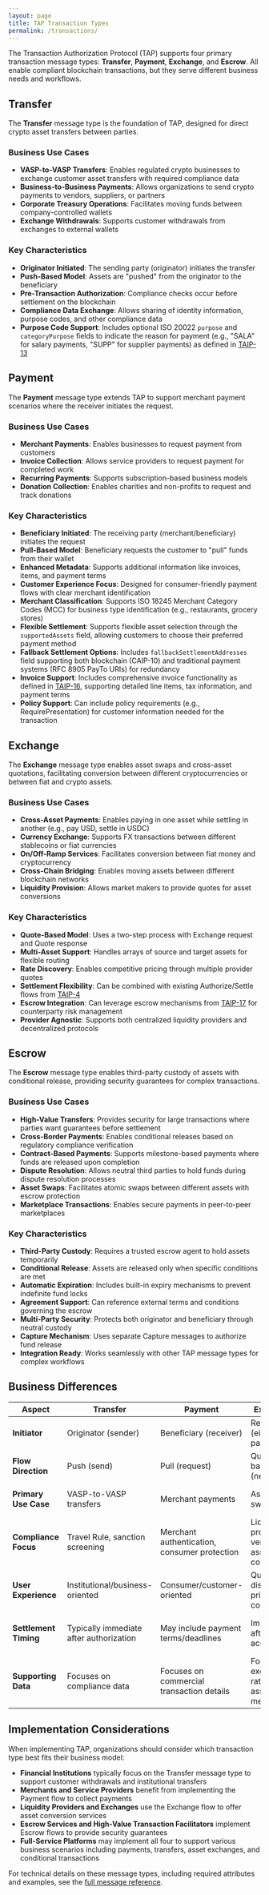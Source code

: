 ```yaml
---
layout: page
title: TAP Transaction Types
permalink: /transactions/
---
```


The Transaction Authorization Protocol (TAP) supports four primary transaction message types: **Transfer**, **Payment**, **Exchange**, and **Escrow**. All enable compliant blockchain transactions, but they serve different business needs and workflows.

## Transfer

The **Transfer** message type is the foundation of TAP, designed for direct crypto asset transfers between parties.

### Business Use Cases

- **VASP-to-VASP Transfers**: Enables regulated crypto businesses to exchange customer asset transfers with required compliance data
- **Business-to-Business Payments**: Allows organizations to send crypto payments to vendors, suppliers, or partners
- **Corporate Treasury Operations**: Facilitates moving funds between company-controlled wallets
- **Exchange Withdrawals**: Supports customer withdrawals from exchanges to external wallets

### Key Characteristics

- **Originator Initiated**: The sending party (originator) initiates the transfer
- **Push-Based Model**: Assets are "pushed" from the originator to the beneficiary
- **Pre-Transaction Authorization**: Compliance checks occur before settlement on the blockchain
- **Compliance Data Exchange**: Allows sharing of identity information, purpose codes, and other compliance data
- **Purpose Code Support**: Includes optional ISO 20022 `purpose` and `categoryPurpose` fields to indicate the reason for payment (e.g., "SALA" for salary payments, "SUPP" for supplier payments) as defined in [TAIP-13](/TAIPs/taip-13.md)

## Payment

The **Payment** message type extends TAP to support merchant payment scenarios where the receiver initiates the request.

### Business Use Cases

- **Merchant Payments**: Enables businesses to request payment from customers
- **Invoice Collection**: Allows service providers to request payment for completed work
- **Recurring Payments**: Supports subscription-based business models
- **Donation Collection**: Enables charities and non-profits to request and track donations

### Key Characteristics

- **Beneficiary Initiated**: The receiving party (merchant/beneficiary) initiates the request
- **Pull-Based Model**: Beneficiary requests the customer to "pull" funds from their wallet
- **Enhanced Metadata**: Supports additional information like invoices, items, and payment terms
- **Customer Experience Focus**: Designed for consumer-friendly payment flows with clear merchant identification
- **Merchant Classification**: Supports ISO 18245 Merchant Category Codes (MCC) for business type identification (e.g., restaurants, grocery stores)
- **Flexible Settlement**: Supports flexible asset selection through the `supportedAssets` field, allowing customers to choose their preferred payment method
- **Fallback Settlement Options**: Includes `fallbackSettlementAddresses` field supporting both blockchain (CAIP-10) and traditional payment systems (RFC 8905 PayTo URIs) for redundancy
- **Invoice Support**: Includes comprehensive invoice functionality as defined in [TAIP-16](/TAIPs/taip-16.md), supporting detailed line items, tax information, and payment terms
- **Policy Support**: Can include policy requirements (e.g., RequirePresentation) for customer information needed for the transaction

## Exchange

The **Exchange** message type enables asset swaps and cross-asset quotations, facilitating conversion between different cryptocurrencies or between fiat and crypto assets.

### Business Use Cases

- **Cross-Asset Payments**: Enables paying in one asset while settling in another (e.g., pay USD, settle in USDC)
- **Currency Exchange**: Supports FX transactions between different stablecoins or fiat currencies
- **On/Off-Ramp Services**: Facilitates conversion between fiat money and cryptocurrency
- **Cross-Chain Bridging**: Enables moving assets between different blockchain networks
- **Liquidity Provision**: Allows market makers to provide quotes for asset conversions

### Key Characteristics

- **Quote-Based Model**: Uses a two-step process with Exchange request and Quote response
- **Multi-Asset Support**: Handles arrays of source and target assets for flexible routing
- **Rate Discovery**: Enables competitive pricing through multiple provider quotes
- **Settlement Flexibility**: Can be combined with existing Authorize/Settle flows from [TAIP-4](/TAIPs/taip-4.md)
- **Escrow Integration**: Can leverage escrow mechanisms from [TAIP-17](/TAIPs/taip-17.md) for counterparty risk management
- **Provider Agnostic**: Supports both centralized liquidity providers and decentralized protocols

## Escrow

The **Escrow** message type enables third-party custody of assets with conditional release, providing security guarantees for complex transactions.

### Business Use Cases

- **High-Value Transfers**: Provides security for large transactions where parties want guarantees before settlement
- **Cross-Border Payments**: Enables conditional releases based on regulatory compliance verification
- **Contract-Based Payments**: Supports milestone-based payments where funds are released upon completion
- **Dispute Resolution**: Allows neutral third parties to hold funds during dispute resolution processes
- **Asset Swaps**: Facilitates atomic swaps between different assets with escrow protection
- **Marketplace Transactions**: Enables secure payments in peer-to-peer marketplaces

### Key Characteristics

- **Third-Party Custody**: Requires a trusted escrow agent to hold assets temporarily
- **Conditional Release**: Assets are released only when specific conditions are met
- **Automatic Expiration**: Includes built-in expiry mechanisms to prevent indefinite fund locks
- **Agreement Support**: Can reference external terms and conditions governing the escrow
- **Multi-Party Security**: Protects both originator and beneficiary through neutral custody
- **Capture Mechanism**: Uses separate Capture messages to authorize fund release
- **Integration Ready**: Works seamlessly with other TAP message types for complex workflows

## Business Differences

| Aspect | Transfer | Payment | Exchange | Escrow |
|--------|----------|---------|----------|--------|
| **Initiator** | Originator (sender) | Beneficiary (receiver) | Requester (either party) | Any party (typically beneficiary) |
| **Flow Direction** | Push (send) | Pull (request) | Quote-based (negotiate) | Conditional hold (escrow) |
| **Primary Use Case** | VASP-to-VASP transfers | Merchant payments | Asset swaps, FX | High-value, conditional payments |
| **Compliance Focus** | Travel Rule, sanction screening | Merchant authentication, consumer protection | Liquidity provider verification, asset compliance | Escrow agent verification, conditional compliance |
| **User Experience** | Institutional/business-oriented | Consumer/customer-oriented | Quote discovery, price comparison | Security-focused, trust minimization |
| **Settlement Timing** | Typically immediate after authorization | May include payment terms/deadlines | Immediate after quote acceptance | Conditional upon escrow release |
| **Supporting Data** | Focuses on compliance data | Focuses on commercial transaction details | Focuses on exchange rates and asset metadata | Focuses on escrow terms and release conditions |

## Implementation Considerations

When implementing TAP, organizations should consider which transaction type best fits their business model:

- **Financial Institutions** typically focus on the Transfer message type to support customer withdrawals and institutional transfers
- **Merchants and Service Providers** benefit from implementing the Payment flow to collect payments
- **Liquidity Providers and Exchanges** use the Exchange flow to offer asset conversion services
- **Escrow Services and High-Value Transaction Facilitators** implement Escrow flows to provide security guarantees
- **Full-Service Platforms** may implement all four to support various business scenarios including payments, transfers, asset exchanges, and conditional transactions

For technical details on these message types, including required attributes and examples, see the [full message reference](/messages/#transaction-message).
